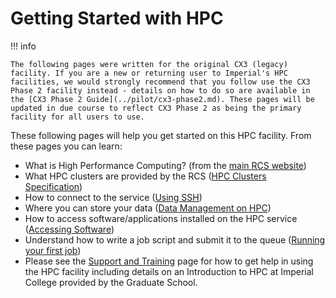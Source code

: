 # Getting Started with HPC

!!! info

    The following pages were written for the original CX3 (legacy) facility. If you are a new or returning user to Imperial's HPC facilities, we would strongly recommend that you follow use the CX3 Phase 2 facility instead - details on how to do so are available in the [CX3 Phase 2 Guide](../pilot/cx3-phase2.md). These pages will be updated in due course to reflect CX3 Phase 2 as being the primary facility for all users to use.

These following pages will help you get started on this HPC facility. From these pages you can learn:

* What is High Performance Computing? (from the [main RCS website](https://www.imperial.ac.uk/admin-services/ict/self-service/research-support/rcs/))
* What HPC clusters are provided by the RCS ([HPC Clusters Specification](../cluster-specification.md))
* How to connect to the service ([Using SSH](./using-ssh.md))
* Where you can store your data ([Data Management on HPC](./data-management-on-hpc.md))
* How to access software/applications installed on the HPC service ([Accessing Software](./accessing-software.md))
* Understand how to write a job script and submit it to the queue ([Running your first job](./running-your-first-job.md))
* Please see the [Support and Training](../../support/index.md) page for how to get help in using the HPC facility including details on an Introduction to HPC at Imperial College provided by the Graduate School.
